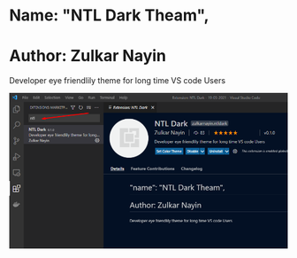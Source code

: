 # Name: "NTL Dark Theam",
# Author: Zulkar Nayin
Developer eye friendlily theme for long time VS code Users


![Theme photo](https://github.com/zulkar29/VsCode-NTL-DART-THEME/blob/main/ntl.png)
